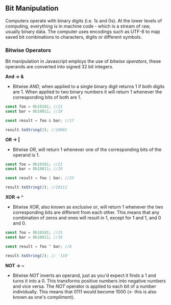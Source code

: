 ## Bit Manipulation
Computers operate with binary digits (i.e. 1s and 0s). At the lower levels of computing, everything is in machine code - which is a stream of raw, usually binary data. The computer uses encodings such as UTF-8 to map saved bit combinations to characters, digits or different symbols. 

### Bitwise Operators
Bit manipulation in Javascript employs the use of *bitwise operators*, these operands are converted into signed 32 bit integers. 

**And -> &** 
* Bitwise _AND_, when applied to a single binary digit returns 1 if both digits are 1. When applied to two binary numbers it will return 1 whenever the corresponding bits of both are 1. 

```javascript 
const foo = 0b10101; //21
const bar = 0b10011; //19

const result = foo & bar; //17

result.toString(2); //10001
```

**OR -> |** 
* Bitwise _OR_, will return 1 whenever one of the corresponding bits of the operand is 1. 

```javascript 
const foo = 0b10101; //21
const bar = 0b10011; //19

const result = foo | bar; //23

result.toString(2); //10111
```

**XOR -> ^**
* Bitwise _XOR_, also known as _exclusive or_, will return 1 whenever the two corresponding bits are different from each other. This means that any combination of zeros and ones will result in 1, except for 1 and 1, and 0 and 0. 

```javascript 
const foo = 0b10101; //21
const bar = 0b10011; //19

const result = foo ^ bar; //6 

result.toString(2); // '110'
```

**NOT -> ~** 
* Bitwise _NOT_ inverts an operand, just as you'd expect it finds a 1 and turns it into a 0. This transforms positive numbers into negative numbers and vice versa. The _NOT_ operator is applied to each bit of a number individually. This means that 0111 would become 1000 (<- this is also known as one's compliment). 